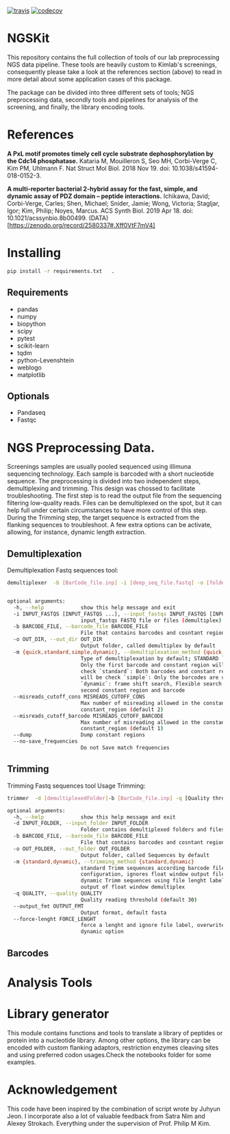 [![travis](https://img.shields.io/travis/kimlaborg/kmtools.svg?style=flat-square)](https://travis-ci.org/kimlaborg/NGSKit/)
[![codecov](https://img.shields.io/codecov/c/github/kimlaborg/kmtools.svg?style=flat-square)](https://codecov.io/gh/kimlaborg/NGSKit)

# NGSKit

This repository contains the full collection of tools of our lab preprocessing NGS data pipeline. These tools are heavily custom to Kimlab's screenings, consequently please take a look at the references section (above) to read in more detail about some application cases of this package.

The package can be divided into three different sets of tools; NGS preprocessing data, secondly tools and pipelines for analysis of the screening, and finally, the library encoding tools.

# References

**A PxL motif promotes timely cell cycle substrate dephosphorylation by the Cdc14 phosphatase.** Kataria M, Mouilleron S, Seo MH, Corbi-Verge C, Kim PM, Uhlmann F.
Nat Struct Mol Biol. 2018 Nov 19. doi: 10.1038/s41594-018-0152-3.

**A multi-reporter bacterial 2-hybrid assay for the fast, simple, and dynamic assay of PDZ domain – peptide interactions.**
Ichikawa, David; Corbi-Verge, Carles; Shen, Michael; Snider, Jamie; Wong, Victoria; Stagljar, Igor; Kim, Philip; Noyes, Marcus. ACS Synth Biol. 2019 Apr 18. doi: 10.1021/acssynbio.8b00499.
(DATA)[https://zenodo.org/record/2580337#.Xff0VtF7mV4]


# Installing

```bash
pip install -r requirements.txt   . 
```

## Requirements

  - pandas
  - numpy
  - biopython
  - scipy
  - pytest
  - scikit-learn
  - tqdm
  - python-Levenshtein
  - weblogo
  - matplotlib


## Optionals

  - Pandaseq
  - Fastqc



# NGS Preprocessing Data.

Screenings samples are usually pooled sequenced using illimuna sequencing technology. Each sample is barcoded with a short nucleotide sequence. The preprocessing is divided into two independent steps, demultiplexing and trimming. This design was chossed to facilitate troubleshooting.  The first step is to read the output file from the sequencing filtering low-quality reads. Files can be demultiplexed on the spot, but it can help full under certain circumstances to have more control of this step. 
During the Trimming step, the target sequence is extracted from the flanking sequences to troubleshoot. A few extra options can be activate,  allowing, for instance, dynamic length extraction. 


##  Demultiplexation

Demultiplexation Fastq sequences tool:

```bash
demultiplexer  -b [BarCode_file.inp] -i [deep_seq_file.fastq] -o [folder_name] -l 54 -m QUICK --misreads_cutoff_cons 2


optional arguments:
  -h, --help            show this help message and exit
  -i INPUT_FASTQS [INPUT_FASTQS ...], --input_fastqs INPUT_FASTQS [INPUT_FASTQS ...]
                        input_fastqs FASTQ file or files (demultiplex)
  -b BARCODE_FILE, --barcode_file BARCODE_FILE
                        File that contains barcodes and cosntant regions
  -o OUT_DIR, --out_dir OUT_DIR
                        Output folder, called demultiplex by default
  -m {quick,standard,simple,dynamic}, --demultiplexation_method {quick,standard,simple,dynamic}
                        Type of demultiplexation by default; STANDARD `quick`:
                        Only the first barcode and constant region will be
                        check `standard`: Both barcodes and constant regions
                        will be check `simple`: Only the barcodes are used
                        `dynamic`: frame shift search, Flexible search of the
                        second constant region and barcode
  --misreads_cutoff_cons MISREADS_CUTOFF_CONS
                        Max number of misreading allowed in the constant
                        constant_region (default 2)
  --misreads_cutoff_barcode MISREADS_CUTOFF_BARCODE
                        Max number of misreading allowed in the constant
                        constant_region (default 1)
  --dump                Dump constant regions
  --no-save_frequencies
                        Do not Save match frequencies
```

## Trimming

Trimming Fastq sequences tool Usage Trimming:

```bash
trimmer  -d [demultiplexedFolder]-b [BarCode_file.inp] -q [Quality threshold] -m [method] --output_fmt fasta

optional arguments:
  -h, --help            show this help message and exit
  -d INPUT_FOLDER, --input_folder INPUT_FOLDER
                        Folder contains demultiplexed folders and files
  -b BARCODE_FILE, --barcode_file BARCODE_FILE
                        File that contains barcodes and cosntant regions
  -o OUT_FOLDER, --out_folder OUT_FOLDER
                        Output folder, called Sequences by default
  -m {standard,dynamic}, --trimming_method {standard,dynamic}
                        standard Trimm sequences according barcode file
                        configuration, ignores float window output files
                        dynamic Trimm sequences using file lenght label, or
                        output of float window demultiplex
  -q QUALITY, --quality QUALITY
                        Quality reading threshold (default 30)
  --output_fmt OUTPUT_FMT
                        Output format, default fasta
  --force-lenght FORCE_LENGHT
                        force a lenght and ignore file label, overwrites
                        dynamic option

```

## Barcodes

# Analysis Tools

# Library generator

This module contains functions and tools to translate a library of peptides or protein into a nucleotide library. Among other options, the library can be encoded with custom flanking adaptors, restriction enzymes cleaving sites and using preferred codon usages.Check the notebooks folder for some examples. 


# Acknowledgement

This code have been inspired by the combination of script wrote by Juhyun Jeon. I incorporate also a lot of valuable feedback from Satra Nim and Alexey Strokach. Everything under the supervision of Prof. Philip M Kim. 
